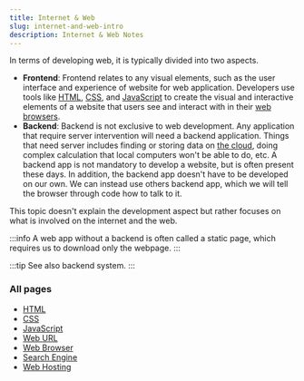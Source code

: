 ```yaml
---
title: Internet & Web
slug: internet-and-web-intro
description: Internet & Web Notes
---
```


In terms of developing web, it is typically divided into two aspects.

- **Frontend**: Frontend relates to any visual elements, such as the user interface and experience of website for web application. Developers use tools like [HTML](/cs-notes/internet-and-web/html), [CSS](/cs-notes/internet-and-web/css), and [JavaScript](/cs-notes/internet-and-web/javascript) to create the visual and interactive elements of a website that users see and interact with in their [web browsers](/cs-notes/internet-and-web/web-browser).
- **Backend**: Backend is not exclusive to web development. Any application that require server intervention will need a backend application. Things that need server includes finding or storing data on [the cloud](/cs-notes/cloud-computing-and-distributed-systems), doing complex calculation that local computers won't be able to do, etc. A backend app is not mandatory to develop a website, but is often present these days. In addition, the backend app doesn't have to be developed on our own. We can instead use others backend app, which we will tell the browser through code how to talk to it.

This topic doesn't explain the development aspect but rather focuses on what is involved on the internet and the web.

:::info
A web app without a backend is often called a static page, which requires us to download only the webpage.
:::

:::tip
See also backend system.
:::

### All pages

- [HTML](/cs-notes/internet-and-web/html)
- [CSS](/cs-notes/internet-and-web/css)
- [JavaScript](/cs-notes/internet-and-web/javascript)
- [Web URL](/cs-notes/internet-and-web/web-url)
- [Web Browser](/cs-notes/internet-and-web/web-browser)
- [Search Engine](/cs-notes/internet-and-web/search-engine)
- [Web Hosting](/cs-notes/internet-and-web/web-hosting)
